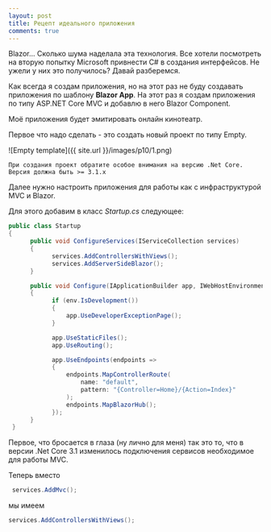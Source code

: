 ```yaml
---
layout: post
title: Рецепт идеального приложения
comments: true
---
```


Blazor... Сколько шума наделала эта технология. Все хотели посмотреть на вторую попытку Microsoft привнести C# в создания интерфейсов. Не ужели у них это получилось? Давай разберемся.

Как всегда я создам приложения, но на этот раз не буду создавать приложения по шаблону **Blazor App**. На этот раз я создам приложения по типу ASP.NET Core MVC и добавлю в него Blazor Component.

Моё приложения будет эмитировать онлайн кинотеатр. 

Первое что надо сделать - это создать новый проект по типу Empty.

![Empty template]({{ site.url }}/images/p10/1.png) 

`При создания проект обратите особое внимания на версию .Net Core. Версия должна быть >= 3.1.x`

Далее нужно настроить приложения для работы как с инфраструктурой MVC и Blazor.

Для этого добавим в класс *Startup.cs* следующее:

~~~c#
public class Startup
{
      public void ConfigureServices(IServiceCollection services)
      {
            services.AddControllersWithViews();
            services.AddServerSideBlazor();
      }

      public void Configure(IApplicationBuilder app, IWebHostEnvironment env)
      {
            if (env.IsDevelopment())
            {
                app.UseDeveloperExceptionPage();
            }

            app.UseStaticFiles();
            app.UseRouting();

            app.UseEndpoints(endpoints =>
            {
                endpoints.MapControllerRoute(
                    name: "default",
                    pattern: "{Controller=Home}/{Action=Index}"
                );
                endpoints.MapBlazorHub();
            });
      }
 }
~~~

Первое, что бросается в глаза (ну лично для меня) так это то, что в версии .Net Core 3.1 изменилось подключения сервисов необходимое для работы MVC.

Теперь вместо 

```c#
 services.AddMvc();
```

мы имеем

```c#
services.AddControllersWithViews();
```






